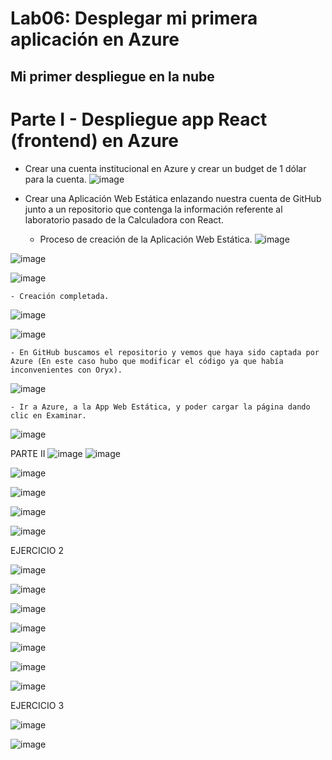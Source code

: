 # Lab06: Desplegar mi primera aplicación en Azure
## Mi primer despliegue en la nube

# Parte I - Despliegue app React (frontend) en Azure
- Crear una cuenta institucional en Azure y crear un budget de 1 dólar para la cuenta.
![image](https://github.com/RichiVilla/Lab06/assets/124943246/dda75663-648e-45d0-b2d0-af3300c88ac7)

- Crear una Aplicación Web Estática enlazando nuestra cuenta de GitHub junto a un repositorio que contenga la información referente al laboratorio pasado de la Calculadora con React.

    - Proceso de creación de la Aplicación Web Estática.
 ![image](https://github.com/RichiVilla/Lab06/assets/124943246/4e7492f2-1e06-4d01-af56-225e0f50f61c)

![image](https://github.com/RichiVilla/Lab06/assets/124943246/90f0d121-a149-4232-8a6f-a8a8f50b394e)

![image](https://github.com/RichiVilla/Lab06/assets/124943246/c6473925-85eb-4ec7-9dec-437781b136d2)

    - Creación completada.

![image](https://github.com/RichiVilla/Lab06/assets/124943246/0adc8cf4-41d3-4d3f-a9b4-499793154533)

![image](https://github.com/RichiVilla/Lab06/assets/124943246/9d71e35c-6d07-4170-bc81-92fbe2ec17c5)

    - En GitHub buscamos el repositorio y vemos que haya sido captada por Azure (En este caso hubo que modificar el código ya que había inconvenientes con Oryx).
![image](https://github.com/RichiVilla/Lab06/assets/124943246/f735cf9c-a1e3-4e58-a1ba-0739e0eaffab)

    - Ir a Azure, a la App Web Estática, y poder cargar la página dando clic en Examinar.
 ![image](https://github.com/RichiVilla/Lab06/assets/124943246/702ff90f-a46e-4d87-8bb3-2dd668211ea3)


 
 
 


PARTE II
![image](https://github.com/RichiVilla/Lab06/assets/124943246/717331b1-4984-460d-b275-2a81b44d15c6)
![image](https://github.com/RichiVilla/Lab06/assets/124943246/89cd4f18-ced4-41a2-9691-244feb884b0b)

![image](https://github.com/RichiVilla/Lab06/assets/124943246/55ef2e00-83ef-4200-9445-161053d78942)

![image](https://github.com/RichiVilla/Lab06/assets/124943246/611d11a6-f072-4f6c-ae6a-677f6b3709f0)
 
 
 ![image](https://github.com/RichiVilla/Lab06/assets/124943246/c93ea939-9a5e-468e-90e9-00f697607cbe)


 ![image](https://github.com/RichiVilla/Lab06/assets/124943246/87d81d87-3234-4be3-8f3e-46f3d379794e)


 

 



EJERCICIO 2

 
 ![image](https://github.com/RichiVilla/Lab06/assets/124943246/01501273-d6cc-4133-9eda-164b1501803b)

![image](https://github.com/RichiVilla/Lab06/assets/124943246/7f8563bb-4c26-44e6-91fd-134bacb47132)

 ![image](https://github.com/RichiVilla/Lab06/assets/124943246/640e0468-870f-4fc0-9a96-5b932a198361)


 ![image](https://github.com/RichiVilla/Lab06/assets/124943246/94ae2d97-aaf6-4455-b5c9-046c1a33bfbe)

![image](https://github.com/RichiVilla/Lab06/assets/124943246/2128f7e4-63cb-4a64-82ea-3ffafbd87964)

 
![image](https://github.com/RichiVilla/Lab06/assets/124943246/26504d6b-4700-4328-ad45-f03b50e77b29)

 ![image](https://github.com/RichiVilla/Lab06/assets/124943246/524bd74f-0efa-45ed-b5bb-7a40580b5b59)


 

EJERCICIO 3
  
![image](https://github.com/RichiVilla/Lab06/assets/124943246/68bae4ea-3043-44be-9997-79fbc0fe5775)


![image](https://github.com/RichiVilla/Lab06/assets/124943246/c1cc070d-c533-46f4-a1c0-6b5a237e1887)

